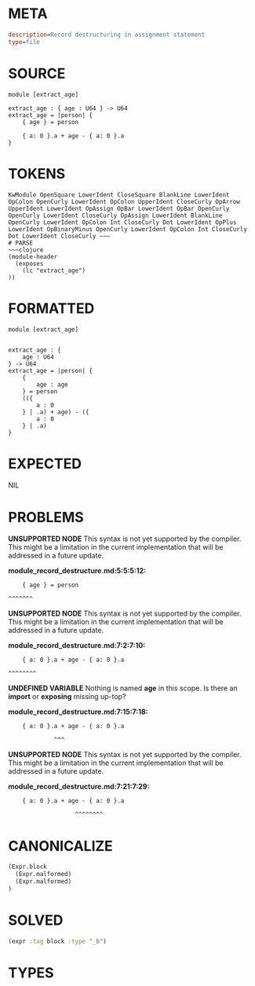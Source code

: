 # META
~~~ini
description=Record destructuring in assignment statement
type=file
~~~
# SOURCE
~~~roc
module [extract_age]

extract_age : { age : U64 } -> U64
extract_age = |person| {
    { age } = person

	{ a: 0 }.a + age - { a: 0 }.a
}
~~~
# TOKENS
~~~text
KwModule OpenSquare LowerIdent CloseSquare BlankLine LowerIdent OpColon OpenCurly LowerIdent OpColon UpperIdent CloseCurly OpArrow UpperIdent LowerIdent OpAssign OpBar LowerIdent OpBar OpenCurly OpenCurly LowerIdent CloseCurly OpAssign LowerIdent BlankLine OpenCurly LowerIdent OpColon Int CloseCurly Dot LowerIdent OpPlus LowerIdent OpBinaryMinus OpenCurly LowerIdent OpColon Int CloseCurly Dot LowerIdent CloseCurly ~~~
# PARSE
~~~clojure
(module-header
  (exposes
    (lc "extract_age")
))
~~~
# FORMATTED
~~~roc
module [extract_age]


extract_age : {
	age : U64
} -> U64
extract_age = |person| {
	{
		age : age
	} = person
	(({
		a : 0
	} | .a) + age) - ({
		a : 0
	} | .a)
}
~~~
# EXPECTED
NIL
# PROBLEMS
**UNSUPPORTED NODE**
This syntax is not yet supported by the compiler.
This might be a limitation in the current implementation that will be addressed in a future update.

**module_record_destructure.md:5:5:5:12:**
```roc
    { age } = person
```
    ^^^^^^^


**UNSUPPORTED NODE**
This syntax is not yet supported by the compiler.
This might be a limitation in the current implementation that will be addressed in a future update.

**module_record_destructure.md:7:2:7:10:**
```roc
	{ a: 0 }.a + age - { a: 0 }.a
```
	^^^^^^^^


**UNDEFINED VARIABLE**
Nothing is named **age** in this scope.
Is there an **import** or **exposing** missing up-top?

**module_record_destructure.md:7:15:7:18:**
```roc
	{ a: 0 }.a + age - { a: 0 }.a
```
	             ^^^


**UNSUPPORTED NODE**
This syntax is not yet supported by the compiler.
This might be a limitation in the current implementation that will be addressed in a future update.

**module_record_destructure.md:7:21:7:29:**
```roc
	{ a: 0 }.a + age - { a: 0 }.a
```
	                   ^^^^^^^^


# CANONICALIZE
~~~clojure
(Expr.block
  (Expr.malformed)
  (Expr.malformed)
)
~~~
# SOLVED
~~~clojure
(expr :tag block :type "_b")
~~~
# TYPES
~~~roc
~~~
